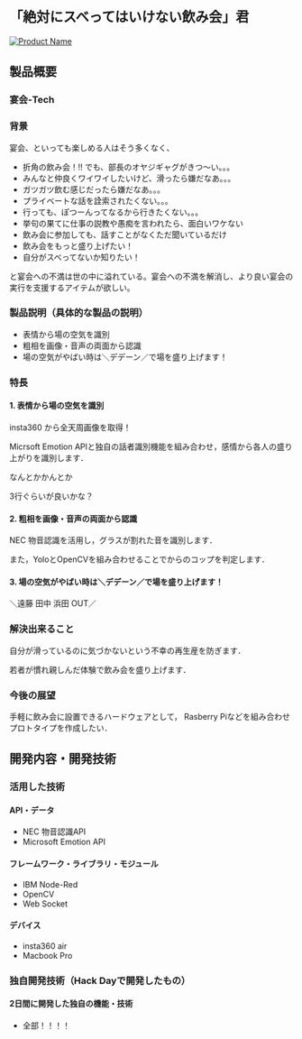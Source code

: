 # `「絶対にスベってはいけない飲み会」君`

[![Product Name](https://raw.github.com/GabLeRoux/WebMole/master/ressources/WebMole_Youtube_Video.png)](https://www.youtube.com/channel/UC4PtjOfZTbVp9DwtJv82Lzg)

## 製品概要
### 宴会-Tech

### 背景

宴会、といっても楽しめる人はそう多くなく、

- 折角の飲み会！!! でも、部長のオヤジギャグがきつ〜い。。。
- みんなと仲良くワイワイしたいけど、滑ったら嫌だなあ。。。
- ガツガツ飲む感じだったら嫌だなあ。。。
- プライベートな話を詮索されたくない。。。
- 行っても、ぽつーんってなるから行きたくない。。。
- 挙句の果てに仕事の説教や愚痴を言われたら、面白いワケない
- 飲み会に参加しても、話すことがなくただ聞いているだけ
- 飲み会をもっと盛り上げたい！
- 自分がスベってないか知りたい！

と宴会への不満は世の中に溢れている。宴会への不満を解消し、より良い宴会の実行を支援するアイテムが欲しい。

### 製品説明（具体的な製品の説明）
- 表情から場の空気を識別
- 粗相を画像・音声の両面から認識
- 場の空気がやばい時は＼デデーン／で場を盛り上げます！

### 特長

#### 1. 表情から場の空気を識別
insta360 から全天周画像を取得！

Micrsoft Emotion APIと独自の話者識別機能を組み合わせ，感情から各人の盛り上がりを識別します．

なんとかかんとか

3行ぐらいが良いかな？

#### 2. 粗相を画像・音声の両面から認識
NEC 物音認識を活用し，グラスが割れた音を識別します．

また，YoloとOpenCVを組み合わせることでからのコップを判定します．

#### 3. 場の空気がやばい時は＼デデーン／で場を盛り上げます！

＼遠藤 田中 浜田 OUT／

### 解決出来ること
自分が滑っているのに気づかないという不幸の再生産を防ぎます．

若者が慣れ親しんだ体験で飲み会を盛り上げます．

### 今後の展望
手軽に飲み会に設置できるハードウェアとして，
Rasberry Piなどを組み合わせプロトタイプを作成したい．

## 開発内容・開発技術
### 活用した技術
#### API・データ

* NEC 物音認識API
* Microsoft Emotion API


#### フレームワーク・ライブラリ・モジュール
* IBM Node-Red
* OpenCV
* Web Socket

#### デバイス
* insta360 air
* Macbook Pro

### 独自開発技術（Hack Dayで開発したもの）
#### 2日間に開発した独自の機能・技術
* 全部！！！！
